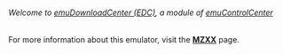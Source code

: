 ###### Welcome to [emuDownloadCenter (EDC)](https://github.com/PhoenixInteractiveNL/emuDownloadCenter/wiki/), a module of [emuControlCenter](https://github.com/PhoenixInteractiveNL/emuControlCenter/wiki/)

For more information about this emulator, visit the [**MZXX**](https://github.com/PhoenixInteractiveNL/emuDownloadCenter/wiki/Emulator-mzxx#menu) page.

